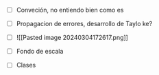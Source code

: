 - [ ] Conveción, no entiendo bien como es
- [ ] Propagacion de errores, desarrollo de Taylo ke?
- [ ] ![[Pasted image 20240304172617.png]]

- [ ] Fondo de escala
- [ ] Clases
